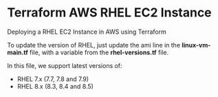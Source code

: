 # Terraform AWS RHEL EC2 Instance

Deploying a RHEL EC2 Instance in AWS using Terraform

To update the version of RHEL, just update the ami line in the **linux-vm-main.tf** file, with a variable from the **rhel-versions.tf** file.

In this file, we support latest versions of:

- RHEL 7.x (7.7, 7.8 and 7.9)
- RHEL 8.x (8.3, 8.4 and 8.5)
